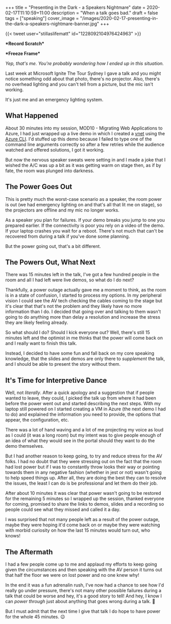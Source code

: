 +++
title = "Presenting in the Dark - a Speakers Nightmare"
date = 2020-02-17T11:10:59+11:00
description = "When a talk goes bad."
draft = false
tags = ["speaking"]
cover_image = "/images/2020-02-17-presenting-in-the-dark-a-speakers-nightmare-banner.jpg"
+++

{{< tweet user="stillaslifematt" id="1228092104976424963" >}}

**\*Record Scratch\***

**\*Freeze Frame\***

_Yep, that's me. You're probably wondering how I ended up in this situation._

Last week at Microsoft Ignite The Tour Sydney I gave a talk and you might notice something odd about that photo, there's no projector. Also, there's no overhead lighting and you can't tell from a picture, but the mic isn't working.

It's just me and an emergency lighting system.

## What Happened

About 30 minutes into my session, MOD10 - Migrating Web Applications to Azure, I had just wrapped up a live demo in which I created a [vnet](https://docs.microsoft.com/en-us/azure/virtual-network/virtual-networks-overview?{{<cda>}}) using the [Azure CLI](https://docs.microsoft.com/en-us/azure/virtual-network/quick-create-cli?{{<cda>}}). I'd stuffed up this demo because I failed to type one of the command line arguments correctly so after a few retries while the audience watched and offered solutions, I got it working.

But now the nervous speaker sweats were setting in and I made a joke that I wished the A/C was up a bit as it was getting warm on stage then, as if by fate, the room was plunged into darkness.

## The Power Goes Out

This is pretty much the worst-case scenario as a speaker, the room power is out (we had emergency lighting on and that's all that lit me on stage), so the projectors are offline and my mic no longer works.

As a speaker you plan for failures. If your demo breaks you jump to one you prepared earlier. If the connectivity is poor you rely on a video of the demo. If your laptop crashes you wait for a reboot. There's not much that can't be recovered from during a talk if you've done some planning.

But the power going out, that's a bit different.

## The Powers Out, What Next

There was 15 minutes left in the talk, I've got a few hundred people in the room and all I had left were live demos, so what do I do next?

Thankfully, a power outage actually gave me a moment to think, as the room is in a state of confusion, I started to process my options. In my peripheral vision I could see the AV tech checking the cables coming to the stage but it's clear that that's not the problem and they likely have no more information than I do. I decided that going over and talking to them wasn't going to do anything more than delay a resolution and increase the stress they are likely feeling already.

So what should I do? Should I kick everyone out? Well, there's still 15 minutes left and the optimist in me thinks that the power will come back on and I really want to finish this talk.

Instead, I decided to have some fun and fall back on my core speaking knowledge, that the slides and demos are only there to _supplement_ the talk, and I should be able to present the story without them.

## It's Time for Interpretive Dance

Well, not _literally_. After a quick apology and a suggestion that if people wanted to leave, they could, I picked the talk up from where it had been before the power went out and started describing the next steps. With my laptop still powered on I started creating a VM in Azure (the next demo I had to do) and explained the information you need to provide, the options that appear, the configuration, etc.

There was a lot of hand waving and a lot of me projecting my voice as loud as I could (it was a long room) but my intent was to give people enough of an idea of what they would see in the portal should they want to do the demo themselves.

But I had another reason to keep going, to try and reduce stress for the AV folks. I had no doubt that they were stressing out on the fact that the room had lost power but if I was to constantly throw looks their way or pointing towards them in any negative fashion (whether in jest or not) wasn't going to help speed things up. After all, they are doing the best they can to resolve the issues, the least I can do is be professional and let them do their job.

After about 10 minutes it was clear that power wasn't going to be restored for the remaining 5 minutes so I wrapped up the session, thanked everyone for coming, promised to share the links to demos, slides and a recording so people could see what they missed and called it a day.

I was surprised that not many people left as a result of the power outage, maybe they were hoping it'd come back on or maybe they were watching with morbid curiosity on how the last 15 minutes would turn out, who knows!

## The Aftermath

I had a few people come up to me and applaud my efforts to keep going given the circumstances and then speaking with the AV person it turns out that half the floor we were on lost power and no one knew why!

In the end it was a fun adrenalin rush, I've now had a chance to see how I'd really go under pressure, there's not many other possible failures during a talk that could be worse and hey, it's a good story to tell! And hey, I know I can _power through_ just about anything that goes wrong during a talk. 🤣

But I must admit that the next time I give that talk I do hope to have power for the whole 45 minutes. 😉

